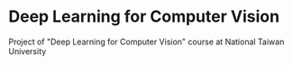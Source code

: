 # Deep Learning for Computer Vision
Project of "Deep Learning for Computer Vision" course at National Taiwan University
